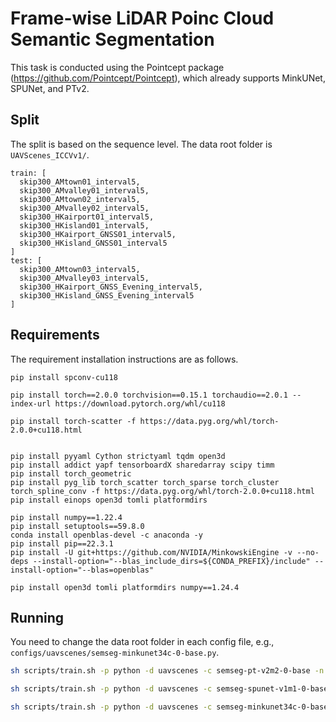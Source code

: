 
# Frame-wise LiDAR Poinc Cloud Semantic Segmentation
This task is conducted using the Pointcept package (https://github.com/Pointcept/Pointcept), which already supports MinkUNet, SPUNet, and PTv2.


## Split
The split is based on the sequence level. The data root folder is `UAVScenes_ICCVv1/`.
```
train: [
  skip300_AMtown01_interval5, 
  skip300_AMvalley01_interval5, 
  skip300_AMtown02_interval5,
  skip300_AMvalley02_interval5, 
  skip300_HKairport01_interval5, 
  skip300_HKisland01_interval5,
  skip300_HKairport_GNSS01_interval5, 
  skip300_HKisland_GNSS01_interval5
]
test: [
  skip300_AMtown03_interval5, 
  skip300_AMvalley03_interval5, 
  skip300_HKairport_GNSS_Evening_interval5,
  skip300_HKisland_GNSS_Evening_interval5
]
```

## Requirements
The requirement installation instructions are as follows.
```
pip install spconv-cu118

pip install torch==2.0.0 torchvision==0.15.1 torchaudio==2.0.1 --index-url https://download.pytorch.org/whl/cu118

pip install torch-scatter -f https://data.pyg.org/whl/torch-2.0.0+cu118.html


pip install pyyaml Cython strictyaml tqdm open3d
pip install addict yapf tensorboardX sharedarray scipy timm
pip install torch_geometric
pip install pyg_lib torch_scatter torch_sparse torch_cluster torch_spline_conv -f https://data.pyg.org/whl/torch-2.0.0+cu118.html
pip install einops open3d tomli platformdirs

pip install numpy==1.22.4
pip install setuptools==59.8.0
conda install openblas-devel -c anaconda -y
pip install pip==22.3.1
pip install -U git+https://github.com/NVIDIA/MinkowskiEngine -v --no-deps --install-option="--blas_include_dirs=${CONDA_PREFIX}/include" --install-option="--blas=openblas"

pip install open3d tomli platformdirs numpy==1.24.4

```





## Running
You need to change the data root folder in each config file, e.g., `configs/uavscenes/semseg-minkunet34c-0-base.py`. 
```bash
sh scripts/train.sh -p python -d uavscenes -c semseg-pt-v2m2-0-base -n semseg-pt-v2m2-0-base --g 2

sh scripts/train.sh -p python -d uavscenes -c semseg-spunet-v1m1-0-base -n semseg-spunet-v1m1-0-base --g 2

sh scripts/train.sh -p python -d uavscenes -c semseg-minkunet34c-0-base -n semseg-minkunet34c-0-base --g 2

```